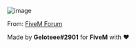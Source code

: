 ![image](https://user-images.githubusercontent.com/92045454/203653072-a49e9ff2-d100-4578-8413-2d577cb2de23.png)

From: [FiveM Forum]()

Made by **Geloteee#2901** for **FiveM** with ❤️
